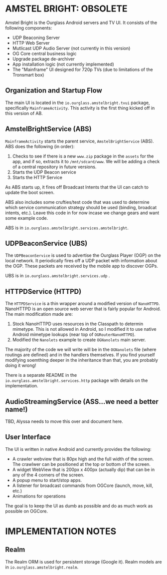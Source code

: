 AMSTEL BRIGHT: OBSOLETE
=======================

Amstel Bright is the Ourglass Android servers and TV UI. It consists of the following components:

- UDP Beaconing Server
- HTTP Web Server
- Mutlicast UDP Audio Server (not currently in this version)
- OG Core central business logic
- Upgrade package de-archiver
- App installation logic (not currently implemented)
- The "Mainframe" UI designed for 720p TVs (due to limitations of the 
  Tronsmart box)
  
Organization and Startup Flow
-----------------------------

The main UI is located in the `io.ourglass.amstelbright.tvui` package, specifically
`MainframeActivity`. This activity is the first thing kicked off in this version
of AB. 

AmstelBrightService (ABS)
-------------------------

`MainframeActivity` starts the parent service, `AmstelBrightService` (ABS). ABS does
the following (in order):
1. Checks to see if there is a new `www.zip` package in the `assets` for the app,
and if so, extracts it to `/mnt/sdcard/www`. We will be adding a check of a central
repository in future versions.
2. Starts the UDP Beacon service
3. Starts the HTTP Service

As ABS starts up, it fires off Broadcast Intents that the UI can catch to update
the boot screen.

ABS also includes some crufties/test code that was used to determine which service
communication strategy should be used (binding, broadcat intents, etc.). Leave this
code in for now incase we change gears and want some example code.

ABS is in `io.ourglass.amstelbright.services.amstelbright`.

UDPBeaconService (UBS)
----------------------

The `UDPBeaconService` is used to advertise the Ourglass Player (OGP) on the local
network. It periodically fires off a UDP packet with information about the OGP. These
packets are received by the mobile app to discover OGPs.

UBS is in `io.ourglass.amstelbright.services.udp` .

HTTPDService (HTTPD)
--------------------

The `HTTPDService` is a thin wrapper around a modified version of `NanoHTTPD`. NanoHTTPD is 
an open source web server that is fairly popular for Android. The main modification made
are:
1. Stock NanoHTTPD uses resources in the Classpath to determin mimetype. This is not allowed
in Android, so I modified it to use native Android mimetype lookups (near top of `OGRouterNanoHTTPD`).
2. Modified the `Nanolets` example to create `OGNanolets` main server.

The majority of the code we will write will be in the `OGNanolets` file (where routings are defined) and
in the handlers themselves. If you find yourself modifying soemthing deeper in the inheritance than
that, you are probably doing it wrong!

There is a separate README in the `io.ourglass.amstelbright.services.http` package with details on 
the implementation.

AudioStreamingService (ASS...we need a better name!)
----------------------------------------------------
TBD, Alyssa needs to move this over and document here.


User Interface
--------------

The UI is written in native Android and currently provides the following:

- A crawler webview that is 80px high and the full width of the screen. The crawlwer can be
positioned at the top or bottom of the screen.
- A widget WebView that is 200px x 400px (actually dip) that can be in any of the 4 corners
  of the screen.
- A popup menu to start/stop apps.
- A listener for broadcast commands from OGCore (launch, move, kill, etc.)
- Animations for operations

The goal is to keep the UI as dumb as possible and do as much work as possible on OGCore.


IMPLEMENTATION NOTES
====================

Realm
-----

The Realm ORM is used for persistent storage (Google it). Realm models are in `io.ourglass.amstelbright.realm`.
